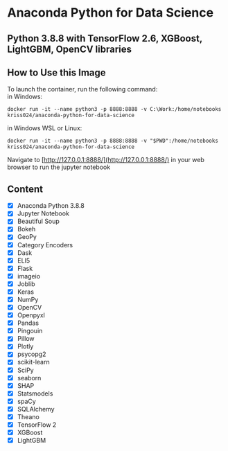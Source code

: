 # Anaconda Python for Data Science
## Python 3.8.8 with TensorFlow 2.6, XGBoost, LightGBM, OpenCV libraries

## How to Use this Image
To launch the container, run the following command:<br/>
in Windows:
```
docker run -it --name python3 -p 8888:8888 -v C:\Work:/home/notebooks kriss024/anaconda-python-for-data-science
```
in Windows WSL or Linux:
```
docker run -it --name python3 -p 8888:8888 -v "$PWD":/home/notebooks kriss024/anaconda-python-for-data-science
```

Navigate to [http://127.0.0.1:8888/](http://127.0.0.1:8888/) in your web browser to run the jupyter notebook

## Content
- [x] Anaconda Python 3.8.8
- [x] Jupyter Notebook
- [x] Beautiful Soup
- [x] Bokeh
- [x] GeoPy
- [x] Category Encoders
- [x] Dask
- [x] ELI5
- [x] Flask
- [x] imageio
- [x] Joblib
- [x] Keras
- [x] NumPy
- [x] OpenCV
- [x] Openpyxl
- [x] Pandas
- [x] Pingouin
- [x] Pillow
- [x] Plotly
- [x] psycopg2
- [x] scikit-learn
- [x] SciPy
- [x] seaborn
- [x] SHAP
- [x] Statsmodels
- [x] spaCy
- [x] SQLAlchemy
- [x] Theano
- [x] TensorFlow 2
- [x] XGBoost
- [x] LightGBM
